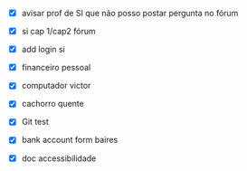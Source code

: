 - [x] avisar prof de SI que não posso postar pergunta no fórum
- [x] si cap 1/cap2 fórum
- [x] add login si

- [x] financeiro pessoal
- [x] computador victor
- [x] cachorro quente


- [x] Git test
- [x] bank account form baires
- [x] doc accessibilidade